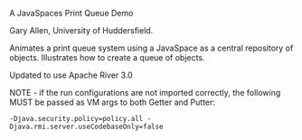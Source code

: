 A JavaSpaces Print Queue Demo

Gary Allen, University of Huddersfield.

Animates a print queue system using a JavaSpace as a central repository of objects.  Illustrates how to create a queue of objects.

Updated to use Apache River 3.0

NOTE - if the run configurations are not imported correctly, the following MUST
be passed as VM args to both Getter and Putter:

    -Djava.security.policy=policy.all -Djava.rmi.server.useCodebaseOnly=false
